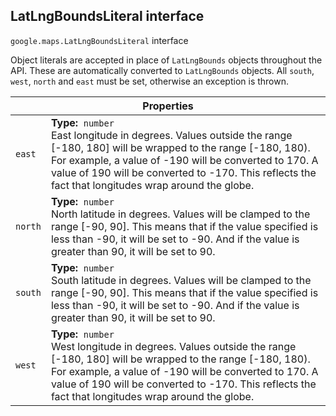 <h2 id="LatLngBoundsLiteral"> LatLngBoundsLiteral interface </h2><p>
<code><span itemprop="path">google.maps</span>.<span itemprop="name">LatLngBoundsLiteral</span></code>
interface
</p><p>Object literals are accepted in place of <code>LatLngBounds</code> objects throughout the API. These are automatically converted to <code>LatLngBounds</code> objects. All <code>south</code>, <code>west</code>, <code>north</code> and <code>east</code> must be set, otherwise an exception is thrown.</p><div class="devsite-table-wrapper"><table class="properties responsive" summary="interface LatLngBoundsLiteral - Properties">
<thead>
<tr><th colspan="2">Properties</th>
</tr></thead>
<tbody>
<tr id="LatLngBoundsLiteral.east">
<td><code><span>east</span></code></td>
<td><div><strong>Type:</strong>&nbsp; <code>number</code></div>
<div class="desc">East longitude in degrees. Values outside the range [-180, 180] will be wrapped to the range [-180, 180). For example, a value of -190 will be converted to 170. A value of 190 will be converted to -170. This reflects the fact that longitudes wrap around the globe.</div></td>
</tr>
<tr id="LatLngBoundsLiteral.north">
<td><code><span>north</span></code></td>
<td><div><strong>Type:</strong>&nbsp; <code>number</code></div>
<div class="desc">North latitude in degrees. Values will be clamped to the range [-90, 90]. This means that if the value specified is less than -90, it will be set to -90. And if the value is greater than 90, it will be set to 90.</div></td>
</tr>
<tr id="LatLngBoundsLiteral.south">
<td><code><span>south</span></code></td>
<td><div><strong>Type:</strong>&nbsp; <code>number</code></div>
<div class="desc">South latitude in degrees. Values will be clamped to the range [-90, 90]. This means that if the value specified is less than -90, it will be set to -90. And if the value is greater than 90, it will be set to 90.</div></td>
</tr>
<tr id="LatLngBoundsLiteral.west">
<td><code><span>west</span></code></td>
<td><div><strong>Type:</strong>&nbsp; <code>number</code></div>
<div class="desc">West longitude in degrees. Values outside the range [-180, 180] will be wrapped to the range [-180, 180). For example, a value of -190 will be converted to 170. A value of 190 will be converted to -170. This reflects the fact that longitudes wrap around the globe.</div></td>
</tr>
</tbody>
</table></div>